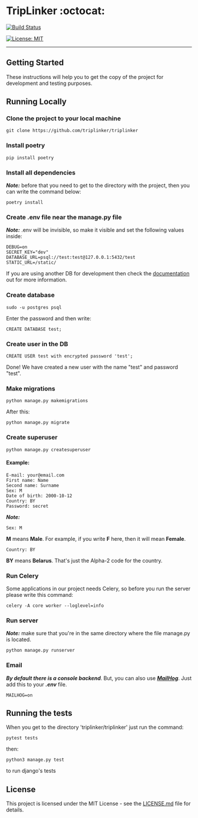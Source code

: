 # TripLinker :octocat:

[![Build Status](https://travis-ci.org/triplinker/triplinker.svg?branch=master)](https://travis-ci.org/github/triplinker/triplinker)

[![License: MIT](https://img.shields.io/badge/License-MIT-blue.svg)](https://github.com/triplinker/triplinker/blob/master/LICENSE)

---

## Getting Started

These instructions will help you to get the copy of the project for development and testing purposes.

## Running Locally

### Clone the project to your local machine

```
git clone https://github.com/triplinker/triplinker
```

### Install poetry  

```
pip install poetry
```

### Install all dependencies

***Note:*** before that you need to get to the directory with the project, then you can write the command below: 

```
poetry install
```

### Create .env file near the manage.py file 

***Note:*** .env will be invisible, so make it visible and set the following values inside: 

```
DEBUG=on
SECRET_KEY="dev"
DATABASE_URL=psql://test:test@127.0.0.1:5432/test
STATIC_URL=/static/
```

If you are using another DB for development then check the [documentation](https://django-environ.readthedocs.io/en/latest/) out for more information. 
### Create database

```
sudo -u postgres psql
```

Enter the password and then write:

```
CREATE DATABASE test;
```

### Create user in the DB 

```
CREATE USER test with encrypted password 'test';
```

Done! We have created a new user with the name "test" and password "test".

### Make migrations

```
python manage.py makemigrations 
```

After this:

```
python manage.py migrate
```

### Create superuser

```
python manage.py createsuperuser
```

#### Example:

```
E-mail: your@email.com
First name: Name
Second name: Surname
Sex: M
Date of birth: 2000-10-12
Country: BY
Password: secret
```

***Note:***

```
Sex: M
```

**M** means **Male**.
For example, if you write **F** here, then it will mean **Female**.

```
Country: BY
```

**BY** means **Belarus**. That's just the Alpha-2 code for the country.

### Run Celery

Some applications in our project needs Celery, so before you run the server please write this command:
```
celery -A core worker --loglevel=info
```

### Run server

***Note:*** make sure that you're in the same directory where the file manage.py is located.

```
python manage.py runserver
```

### Email
***By default there is a console backend***.
But, you can also use ***[MailHog](https://github.com/mailhog/MailHog)***.
Just add this to your ***.env*** file.

```
MAILHOG=on
```

## Running the tests

When you get to the directory 'triplinker/triplinker' just run the command:

```
pytest tests
```

then:

```
python3 manage.py test
```
to run django's tests

## License

This project is licensed under the MIT License - see the [LICENSE.md](https://github.com/triplinker/triplinker/blob/master/LICENSE) file for details.

